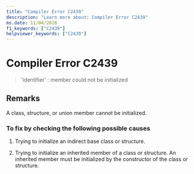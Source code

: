 ```yaml
---
title: "Compiler Error C2439"
description: "Learn more about: Compiler Error C2439"
ms.date: 11/04/2016
f1_keywords: ["C2439"]
helpviewer_keywords: ["C2439"]
---
```

# Compiler Error C2439

> 'identifier' : member could not be initialized

## Remarks

A class, structure, or union member cannot be initialized.

### To fix by checking the following possible causes

1. Trying to initialize an indirect base class or structure.

1. Trying to initialize an inherited member of a class or structure. An inherited member must be initialized by the constructor of the class or structure.
